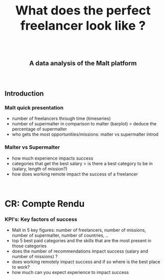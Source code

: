 <h3 style="text-align: center; font-size:40px"> What does the perfect freelancer look like ? </h3>
<br>
<h4 style="text-align: center; font-size:20px"> A data analysis of the Malt platform </h4>

<br>

## Introduction

### Malt quick presentation
 - number of freelancers through time (timeseries)
 - number of supermalter in comparison to malter (barplot) > deduce the percentage of supermalter
 - who gets the most opportunities/missions: malter vs supermalter introd

### Malter vs Supermalter
 - how much experience impacts success
 - categories that get the best salary > is there a best category to be in (salary, length of mission?)
 - how does working remote impact the success of a freelancer

<br>

# CR: Compte Rendu
### KPI's: Key factors of success
 - Malt in 5 key figures: number of freelancers, number of missions, number of supermalter, number of countries, ..
 - top 5 best paid categories and the skills that are the most present in those categories
 - does the number of recommendations impact success (salary and number of missions) ?
 - does working remotely impact success and if so where is the best place to work?
 - how much can you expect experience to impact success